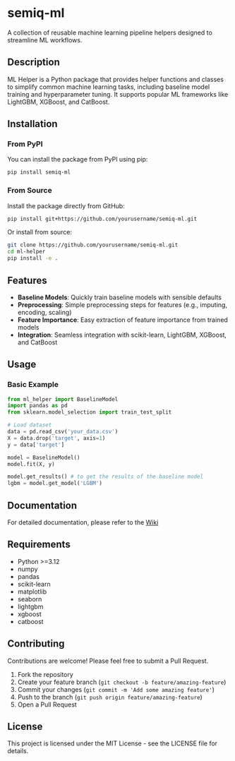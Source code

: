# semiq-ml

A collection of reusable machine learning pipeline helpers designed to streamline ML workflows.

## Description

ML Helper is a Python package that provides helper functions and classes to simplify common machine learning tasks, including baseline model training and hyperparameter tuning. It supports popular ML frameworks like LightGBM, XGBoost, and CatBoost.

## Installation

### From PyPI
You can install the package from PyPI using pip:

```bash
pip install semiq-ml
```

### From Source
Install the package directly from GitHub:

```bash
pip install git+https://github.com/yourusername/semiq-ml.git
```

Or install from source:

```bash
git clone https://github.com/yourusername/semiq-ml.git
cd ml-helper
pip install -e .
```

## Features

- **Baseline Models**: Quickly train baseline models with sensible defaults
- **Preprocessing**: Simple preprocessing steps for features (e.g., imputing, encoding, scaling)
- **Feature Importance**: Easy extraction of feature importance from trained models
- **Integration**: Seamless integration with scikit-learn, LightGBM, XGBoost, and CatBoost

## Usage

### Basic Example

```python
from ml_helper import BaselineModel
import pandas as pd
from sklearn.model_selection import train_test_split

# Load dataset
data = pd.read_csv('your_data.csv')
X = data.drop('target', axis=1)
y = data['target']

model = BaselineModel()
model.fit(X, y)

model.get_results() # to get the results of the baseline model
lgbm = model.get_model('LGBM')
```

## Documentation
For detailed documentation, please refer to the [Wiki](https://github.com/semiqolonn/semiq-ml/wiki)

## Requirements

- Python >=3.12
- numpy
- pandas
- scikit-learn
- matplotlib
- seaborn
- lightgbm
- xgboost
- catboost

## Contributing

Contributions are welcome! Please feel free to submit a Pull Request.

1. Fork the repository
2. Create your feature branch (`git checkout -b feature/amazing-feature`)
3. Commit your changes (`git commit -m 'Add some amazing feature'`)
4. Push to the branch (`git push origin feature/amazing-feature`)
5. Open a Pull Request

## License

This project is licensed under the MIT License - see the LICENSE file for details.
